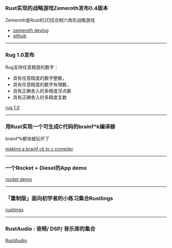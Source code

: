 ### Rust实现的战略游戏Zemeroth发布0.4版本

Zemeroth是Rust的2D回合制六角形战略游戏

- [zemeroth devlog](https://ozkriff.github.io/2018-03-03--devlog.html)
- [github](https://github.com/ozkriff/zemeroth)

---

### Rug 1.0发布

Rug支持任意精度的数字：

- 具有任意精度的数字整数，
- 具有任意精度的数字有理数，
- 具有正确舍入的多精度浮点数
- 具有正确舍入的多精度复数

[rug 1.0](https://crates.io/crates/rug/1.0.0)

---

### 用Rust实现一个可生成C代码的brainf*k编译器

brainf*k都快被玩坏了

[making a brainf ck to c compiler](https://medium.com/@CanHasCommunism/making-a-brainf-ck-to-c-compiler-in-rust-10f0c01a282d)

---

### 一个Rocket + Diesel的App demo

[rocket demo](https://github.com/elliott-davis/rocket-diesel-demo)

---

### 「重制版」面向初学者的小练习集合Rustlings

[rustlings](https://github.com/carols10cents/rustlings)

---

### RustAudio : 音频/ DSP/ 音乐库的集合

[RustAudio](https://github.com/RustAudio)
